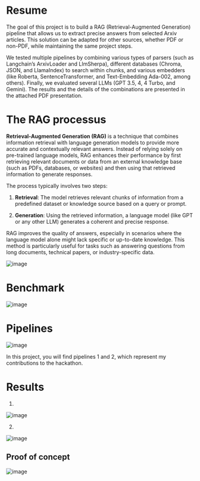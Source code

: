 # Resume
The goal of this project is to build a RAG (Retrieval-Augmented Generation) pipeline that allows us to extract precise answers from selected Arxiv articles. 
This solution can be adapted for other sources, whether PDF or non-PDF, while maintaining the same project steps.

We tested multiple pipelines by combining various types of parsers (such as Langchain’s ArxivLoader and LlmSherpa), different databases (Chroma, JSON, and LlamaIndex) to search within chunks, and various embedders (like Roberta, SentenceTransformer, and Text-Embedding Ada-002, among others). 
Finally, we evaluated several LLMs (GPT 3.5, 4, 4 Turbo, and Gemini). The results and the details of the combinations are presented in the attached PDF presentation.

# The RAG processus


**Retrieval-Augmented Generation (RAG)** is a technique that combines information retrieval with language generation models to provide more accurate and contextually relevant answers. Instead of relying solely on pre-trained language models, RAG enhances their performance by first retrieving relevant documents or data from an external knowledge base (such as PDFs, databases, or websites) and then using that retrieved information to generate responses.

The process typically involves two steps:

1. **Retrieval**: The model retrieves relevant chunks of information from a predefined dataset or knowledge source based on a query or prompt.
  
2. **Generation**: Using the retrieved information, a language model (like GPT or any other LLM) generates a coherent and precise response.

RAG improves the quality of answers, especially in scenarios where the language model alone might lack specific or up-to-date knowledge. This method is particularly useful for tasks such as answering questions from long documents, technical papers, or industry-specific data.

![image](https://github.com/user-attachments/assets/8b2c3fbd-0d78-4849-a647-cc85e80cd540)

# Benchmark

![image](https://github.com/user-attachments/assets/9be034a9-b7d3-4bf5-962d-b1fc89f6ef16)

# Pipelines 

![image](https://github.com/user-attachments/assets/bc40e45e-30d1-4974-91af-d5ce1d294506)

In this project, you will find pipelines 1 and 2, which represent my contributions to the hackathon.

# Results
1. 
![image](https://github.com/user-attachments/assets/fbd8624f-a32f-431c-9e3d-8b57735de3e3)

2.
![image](https://github.com/user-attachments/assets/7343521b-ec06-4499-853a-0ee274f1c44f)

## Proof of concept
![image](https://github.com/user-attachments/assets/2f137408-977f-414f-98d8-35b8e9ffe792)











